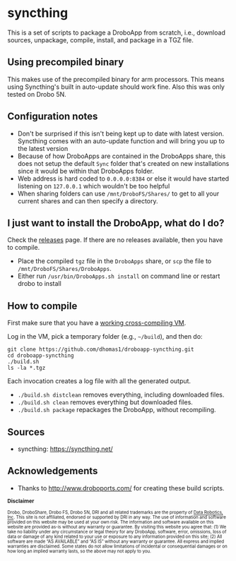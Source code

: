 # syncthing

This is a set of scripts to package a DroboApp from scratch, i.e., download sources, unpackage, compile, install, and package in a TGZ file.

## Using precompiled binary

This makes use of the precompiled binary for arm processors.  This means using Syncthing's built in auto-update should work fine.  Also this was only tested on Drobo 5N.

## Configuration notes

* Don't be surprised if this isn't being kept up to date with latest version.  Syncthing comes with an auto-update function and will bring you up to the latest version
* Because of how DroboApps are contained in the DroboApps share, this does not setup the default `Sync` folder that's created on new installations since it would be within that DroboApps folder.
* Web address is hard coded to `0.0.0.0:8384` or else it would have started listening on `127.0.0.1` which wouldn't be too helpful
* When sharing folders can use `/mnt/DroboFS/Shares/` to get to all your current shares and can then specify a directory.

## I just want to install the DroboApp, what do I do?

Check the [releases](https://github.com/dhomas1/droboapp-syncthing/releases) page. If there are no releases available, then you have to compile.

* Place the compiled `tgz` file in the `DroboApps` share, or `scp` the file to `/mnt/DroboFS/Shares/DroboApps`.
* Either run `/usr/bin/DroboApps.sh install` on command line or restart drobo to install

## How to compile

First make sure that you have a [working cross-compiling VM](https://github.com/droboports/droboports.github.io/wiki/Setting-up-a-VM).

Log in the VM, pick a temporary folder (e.g., `~/build`), and then do:

```
git clone https://github.com/dhomas1/droboapp-syncthing.git
cd droboapp-syncthing
./build.sh
ls -la *.tgz
```

Each invocation creates a log file with all the generated output.

* `./build.sh distclean` removes everything, including downloaded files.
* `./build.sh clean` removes everything but downloaded files.
* `./build.sh package` repackages the DroboApp, without recompiling.

## Sources

* syncthing: https://syncthing.net/

## Acknowledgements

* Thanks to http://www.droboports.com/ for creating these build scripts.

<sub>**Disclaimer**</sub>

<sub><sub>Drobo, DroboShare, Drobo FS, Drobo 5N, DRI and all related trademarks are the property of [Data Robotics, Inc](http://www.drobo.com/). This site is not affiliated, endorsed or supported by DRI in any way. The use of information and software provided on this website may be used at your own risk. The information and software available on this website are provided as-is without any warranty or guarantee. By visiting this website you agree that: (1) We take no liability under any circumstance or legal theory for any DroboApp, software, error, omissions, loss of data or damage of any kind related to your use or exposure to any information provided on this site; (2) All software are made “AS AVAILABLE” and “AS IS” without any warranty or guarantee. All express and implied warranties are disclaimed. Some states do not allow limitations of incidental or consequential damages or on how long an implied warranty lasts, so the above may not apply to you.</sub></sub>
